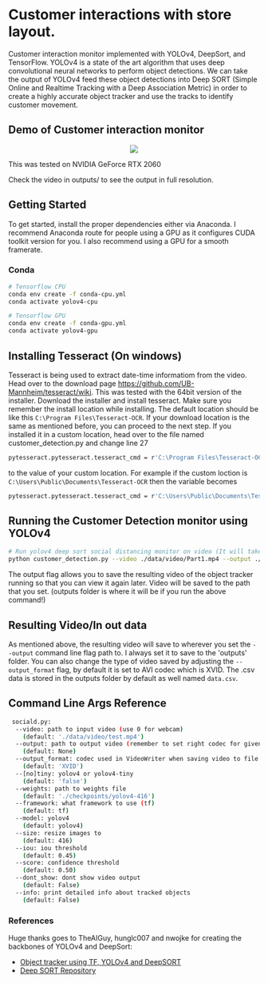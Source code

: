 # Customer interactions with store layout.

Customer interaction monitor implemented with YOLOv4, DeepSort, and TensorFlow. YOLOv4 is a state of the art algorithm that uses deep convolutional neural networks to perform object detections. We can take the output of YOLOv4 feed these object detections into Deep SORT (Simple Online and Realtime Tracking with a Deep Association Metric) in order to create a highly accurate object tracker and use the tracks to identify customer movement.

## Demo of Customer interaction monitor
<p align="center"><img src="data/helpers/demo.gif"\></p>
This was tested on NVIDIA GeForce RTX 2060 

Check the video in outputs/ to see the output in full resolution.

## Getting Started
To get started, install the proper dependencies either via Anaconda. I recommend Anaconda route for people using a GPU as it configures CUDA toolkit version for you. I also recommend using a GPU for a smooth framerate.

### Conda 

```bash
# Tensorflow CPU
conda env create -f conda-cpu.yml
conda activate yolov4-cpu

# Tensorflow GPU
conda env create -f conda-gpu.yml
conda activate yolov4-gpu
```
## Installing Tesseract (On windows)
Tesseract is being used to extract date-time informatiom from the video. Head over to the download page https://github.com/UB-Mannheim/tesseract/wiki. This was tested with the 64bit version of the installer. Download the installer and install tesseract. Make sure you remember the install location while installing. The default location should be like this ```C:\Program Files\Tesseract-OCR```. 
If your download location is the same as mentioned before, you can proceed to the next step. If you installed it in a custom location,
head over to the file named customer_detection.py and change line 27 
```bash
pytesseract.pytesseract.tesseract_cmd = r'C:\Program Files\Tesseract-OCR\tesseract.exe'
``` 
to the value of your custom location. For example if the custom loction is ```C:\Users\Public\Documents\Tesseract-OCR``` then the variable becomes 
```bash
pytesseract.pytesseract.tesseract_cmd = r'C:\Users\Public\Documents\Tesseract-OCR\tesseract.exe'
```


## Running the Customer Detection monitor using YOLOv4
```bash
# Run yolov4 deep sort social distancing monitor on video (It will take some time to execute)
python customer_detection.py --video ./data/video/Part1.mp4 --output ./outputs/demo.avi --model yolov4
```
The output flag allows you to save the resulting video of the object tracker running so that you can view it again later. Video will be saved to the path that you set. (outputs folder is where it will be if you run the above command!)

## Resulting Video/In out data
As mentioned above, the resulting video will save to wherever you set the ``--output`` command line flag path to. I always set it to save to the 'outputs' folder. You can also change the type of video saved by adjusting the ``--output_format`` flag, by default it is set to AVI codec which is XVID.
The .csv data is stored in the outputs folder by default as well named ```data.csv```.

## Command Line Args Reference

```bash
 sociald.py:
  --video: path to input video (use 0 for webcam)
    (default: './data/video/test.mp4')
  --output: path to output video (remember to set right codec for given format. e.g. XVID for .avi)
    (default: None)
  --output_format: codec used in VideoWriter when saving video to file
    (default: 'XVID')
  --[no]tiny: yolov4 or yolov4-tiny
    (default: 'false')
  --weights: path to weights file
    (default: './checkpoints/yolov4-416')
  --framework: what framework to use (tf)
    (default: tf)
  --model: yolov4
    (default: yolov4)
  --size: resize images to
    (default: 416)
  --iou: iou threshold
    (default: 0.45)
  --score: confidence threshold
    (default: 0.50)
  --dont_show: dont show video output
    (default: False)
  --info: print detailed info about tracked objects
    (default: False)
```

### References  

   Huge thanks goes to TheAIGuy, hunglc007 and nwojke for creating the backbones of YOLOv4 and DeepSort:
  * [Object tracker using TF, YOLOv4 and DeepSORT](https://github.com/theAIGuysCode/yolov4-deepsort)
  * [Deep SORT Repository](https://github.com/nwojke/deep_sort)
